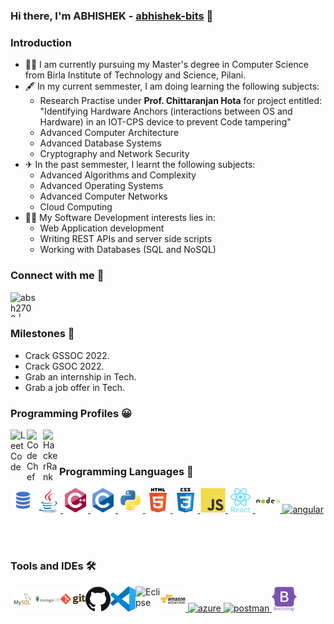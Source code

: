 ### Hi there, I'm ABHISHEK - [abhishek-bits][username] 👋 

### Introduction

- 👨‍🎓 I am currently pursuing my Master's degree in Computer Science from Birla Institute of Technology and Science, Pilani.
- 🖋 In my current semmester, I am doing learning the following subjects:
  - Research Practise under **Prof. Chittaranjan Hota** for project entitled: "Identifying Hardware Anchors (interactions between OS and Hardware) in an IOT-CPS device to prevent Code tampering"
  - Advanced Computer Architecture
  - Advanced Database Systems
  - Cryptography and Network Security
- ✈ In the past semmester, I learnt the following subjects:
  - Advanced Algorithms and Complexity
  - Advanced Operating Systems
  - Advanced Computer Networks
  - Cloud Computing
- 👨‍💻 My Software Development interests lies in:
  - Web Application development
  - Writing REST APIs and server side scripts
  - Working with Databases (SQL and NoSQL)

### Connect with me 🤝

[<img align="left" alt="absh2702 | LinkedIn" width="40" height="40" src="https://cdn.jsdelivr.net/npm/simple-icons@v3/icons/linkedin.svg" />][linkedin]

<br />
<br />

### Milestones 📌

- Crack GSSOC 2022.
- Crack GSOC 2022.
- Grab an internship in Tech.
- Grab a job offer in Tech.

### Programming Profiles 😀

[<img align="left" alt="LeetCode" width="26px" src="https://upload.wikimedia.org/wikipedia/commons/1/19/LeetCode_logo_black.png" />][leetcode]
[<img align="left" alt="CodeChef" width="26px" src="https://gitgud.io/uploads/-/system/group/avatar/12294/cc.png" />][codechef]
[<img align="left" alt="HackerRank" width="26px" src="https://upload.wikimedia.org/wikipedia/commons/thumb/4/40/HackerRank_Icon-1000px.png/240px-HackerRank_Icon-1000px.png" />][hackerrank]

<br />
<br />

### Programming Languages 🎨

<p align="left">
<a href="https://www.java.com" target="_blank"> <img src="https://raw.githubusercontent.com/devicons/devicon/master/icons/java/java-original.svg" alt="java" width="40" height="40"/> </a>
<a href="https://www.w3schools.com/cpp/" target="_blank"> <img src="https://raw.githubusercontent.com/devicons/devicon/master/icons/cplusplus/cplusplus-original.svg" alt="cplusplus" width="40" height="40"/> </a>
<a href="https://www.cprogramming.com/" target="_blank"> <img src="https://raw.githubusercontent.com/devicons/devicon/master/icons/c/c-original.svg" alt="c" width="40" height="40"/> </a>
<a href="https://www.python.org" target="_blank"> <img src="https://raw.githubusercontent.com/devicons/devicon/master/icons/python/python-original.svg" alt="python" width="40" height="40"/> </a>
<a href="https://www.w3.org/html/" target="_blank"> <img src="https://raw.githubusercontent.com/devicons/devicon/master/icons/html5/html5-original-wordmark.svg" alt="html5" width="40" height="40"/> </a>
<a href="https://www.w3schools.com/css/" target="_blank"> <img src="https://raw.githubusercontent.com/devicons/devicon/master/icons/css3/css3-original-wordmark.svg" alt="css3" width="40" height="40"/> </a>
<a href="https://developer.mozilla.org/en-US/docs/Web/JavaScript" target="_blank"> <img src="https://raw.githubusercontent.com/devicons/devicon/master/icons/javascript/javascript-original.svg" alt="javascript" width="40" height="40"/> </a>
<a href="https://reactjs.org/" target="_blank"> <img src="https://raw.githubusercontent.com/devicons/devicon/master/icons/react/react-original-wordmark.svg" alt="react" width="40" height="40"/> </a>
</a> <a href="https://nodejs.org" target="_blank"> <img src="https://raw.githubusercontent.com/devicons/devicon/master/icons/nodejs/nodejs-original-wordmark.svg" alt="nodejs" width="40" height="40"/> </a>
<a href="https://angular.io" target="_blank"> <img src="https://angular.io/assets/images/logos/angular/angular.svg" alt="angular" width="40" height="40"/> </a>
<img align="left" alt="SQL" width="40" height="40" src="https://raw.githubusercontent.com/github/explore/80688e429a7d4ef2fca1e82350fe8e3517d3494d/topics/sql/sql.png" />
</p>

<br />
<br />

### Tools and IDEs 🛠

<p align="left">
<a href="https://www.mysql.com/" target="blank"> <img align="left" alt="MySQL" width="40" height="40" src="https://raw.githubusercontent.com/github/explore/80688e429a7d4ef2fca1e82350fe8e3517d3494d/topics/mysql/mysql.png" /> </a>
<a href="https://www.mongodb.com/" target="_blank"> <img align="left" alt="MongoDB" width="40" height="40" src="https://raw.githubusercontent.com/github/explore/80688e429a7d4ef2fca1e82350fe8e3517d3494d/topics/mongodb/mongodb.png" /> </a>
<a href="https://git-scm.com/" target="_blank"> <img align="left" alt="Git" width="40" height="40" src="https://raw.githubusercontent.com/github/explore/80688e429a7d4ef2fca1e82350fe8e3517d3494d/topics/git/git.png" /> </a>
<a href="https://github.com/" target="_blank"> <img align="left" alt="GitHub" width="40" height="40" src="https://raw.githubusercontent.com/github/explore/78df643247d429f6cc873026c0622819ad797942/topics/github/github.png" /> </a>
<a href="https://aws.amazon.com" target="_blank"> <img src="https://raw.githubusercontent.com/devicons/devicon/master/icons/amazonwebservices/amazonwebservices-original-wordmark.svg" alt="aws" width="40" height="40"/> </a>
<a href="https://azure.microsoft.com/en-in/" target="_blank"> <img src="https://www.vectorlogo.zone/logos/microsoft_azure/microsoft_azure-icon.svg" alt="azure" width="40" height="40"/> </a>
<a href="https://postman.com" target="_blank"> <img src="https://www.vectorlogo.zone/logos/getpostman/getpostman-icon.svg" alt="postman" width="40" height="40"/> </a>
<a href="https://getbootstrap.com" target="_blank"> <img src="https://raw.githubusercontent.com/devicons/devicon/master/icons/bootstrap/bootstrap-plain-wordmark.svg" alt="bootstrap" width="40" height="40"/> </a>
<a href="https://code.visualstudio.com/" target="_blank"> <img align="left" alt="Visual Studio Code" width="40" height="40" src="https://raw.githubusercontent.com/github/explore/80688e429a7d4ef2fca1e82350fe8e3517d3494d/topics/visual-studio-code/visual-studio-code.png" /> </a>
<a href="https://www.eclipse.org/" target="_blank"> <img align="left" alt="Eclipse" width="40" height="40" src="https://www.nicepng.com/png/detail/264-2648074_eclipse-logo-png-transparent-eclipse-ide.png" /> </a>
</p>

<br />

[username]: https://github.com/absh2702/
[leetcode]: https://leetcode.com/absh2702/
[codechef]: https://www.codechef.com/users/absh2702
[hackerrank]: https://www.hackerrank.com/absh2702
[linkedin]: https://www.linkedin.com/in/absh2702/
